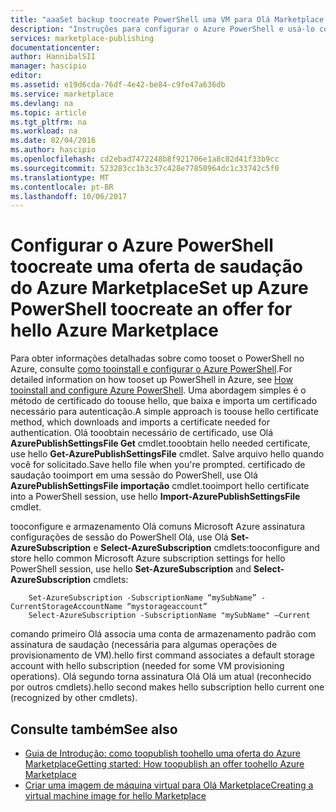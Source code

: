 ```yaml
---
title: "aaaSet backup toocreate PowerShell uma VM para Olá Marketplace | Microsoft Docs"
description: "Instruções para configurar o Azure PowerShell e usá-lo como um processo opcional fluem toocreate toodeploy de imagens VM e vendem em, hello Azure Marketplace"
services: marketplace-publishing
documentationcenter: 
author: HannibalSII
manager: hascipio
editor: 
ms.assetid: e19d6cda-76df-4e42-be84-c9fe47a636db
ms.service: marketplace
ms.devlang: na
ms.topic: article
ms.tgt_pltfrm: na
ms.workload: na
ms.date: 02/04/2016
ms.author: hascipio
ms.openlocfilehash: cd2ebad7472248b8f921706e1a8c82d41f33b9cc
ms.sourcegitcommit: 523283cc1b3c37c428e77850964dc1c33742c5f0
ms.translationtype: MT
ms.contentlocale: pt-BR
ms.lasthandoff: 10/06/2017
---
```

# <a name="set-up-azure-powershell-toocreate-an-offer-for-hello-azure-marketplace"></a><span data-ttu-id="20f72-103">Configurar o Azure PowerShell toocreate uma oferta de saudação do Azure Marketplace</span><span class="sxs-lookup"><span data-stu-id="20f72-103">Set up Azure PowerShell toocreate an offer for hello Azure Marketplace</span></span>
<span data-ttu-id="20f72-104">Para obter informações detalhadas sobre como tooset o PowerShell no Azure, consulte [como tooinstall e configurar o Azure PowerShell](/powershell/azure/overview).</span><span class="sxs-lookup"><span data-stu-id="20f72-104">For detailed information on how tooset up PowerShell in Azure, see [How tooinstall and configure Azure PowerShell](/powershell/azure/overview).</span></span> <span data-ttu-id="20f72-105">Uma abordagem simples é o método de certificado do toouse hello, que baixa e importa um certificado necessário para autenticação.</span><span class="sxs-lookup"><span data-stu-id="20f72-105">A simple approach is toouse hello certificate method, which downloads and imports a certificate needed for authentication.</span></span> <span data-ttu-id="20f72-106">Olá tooobtain necessário de certificado, use Olá **AzurePublishSettingsFile Get** cmdlet.</span><span class="sxs-lookup"><span data-stu-id="20f72-106">tooobtain hello needed certificate, use hello **Get-AzurePublishSettingsFile** cmdlet.</span></span> <span data-ttu-id="20f72-107">Salve arquivo hello quando você for solicitado.</span><span class="sxs-lookup"><span data-stu-id="20f72-107">Save hello file when you're prompted.</span></span> <span data-ttu-id="20f72-108">certificado de saudação tooimport em uma sessão do PowerShell, use Olá **AzurePublishSettingsFile importação** cmdlet.</span><span class="sxs-lookup"><span data-stu-id="20f72-108">tooimport hello certificate into a PowerShell session, use hello **Import-AzurePublishSettingsFile** cmdlet.</span></span>

<span data-ttu-id="20f72-109">tooconfigure e armazenamento Olá comuns Microsoft Azure assinatura configurações de sessão do PowerShell Olá, use Olá **Set-AzureSubscription** e **Select-AzureSubscription** cmdlets:</span><span class="sxs-lookup"><span data-stu-id="20f72-109">tooconfigure and store hello common Microsoft Azure subscription settings for hello PowerShell session, use hello **Set-AzureSubscription** and **Select-AzureSubscription** cmdlets:</span></span>

        Set-AzureSubscription -SubscriptionName “mySubName” -CurrentStorageAccountName “mystorageaccount”
        Select-AzureSubscription -SubscriptionName "mySubName" –Current

<span data-ttu-id="20f72-110">comando primeiro Olá associa uma conta de armazenamento padrão com assinatura de saudação (necessária para algumas operações de provisionamento de VM).</span><span class="sxs-lookup"><span data-stu-id="20f72-110">hello first command associates a default storage account with hello subscription (needed for some VM provisioning operations).</span></span>  <span data-ttu-id="20f72-111">Olá segundo torna assinatura Olá Olá um atual (reconhecido por outros cmdlets).</span><span class="sxs-lookup"><span data-stu-id="20f72-111">hello second makes hello subscription hello current one (recognized by other cmdlets).</span></span>

## <a name="see-also"></a><span data-ttu-id="20f72-112">Consulte também</span><span class="sxs-lookup"><span data-stu-id="20f72-112">See also</span></span>
* [<span data-ttu-id="20f72-113">Guia de Introdução: como toopublish toohello uma oferta do Azure Marketplace</span><span class="sxs-lookup"><span data-stu-id="20f72-113">Getting started: How toopublish an offer toohello Azure Marketplace</span></span>](marketplace-publishing-getting-started.md)
* [<span data-ttu-id="20f72-114">Criar uma imagem de máquina virtual para Olá Marketplace</span><span class="sxs-lookup"><span data-stu-id="20f72-114">Creating a virtual machine image for hello Marketplace</span></span>](marketplace-publishing-vm-image-creation.md)

